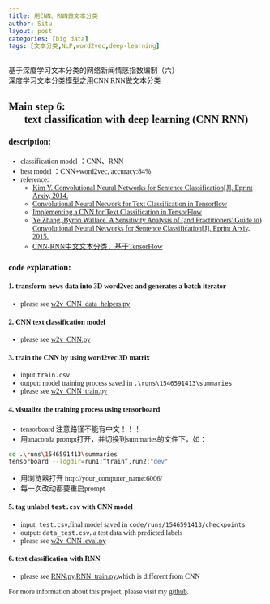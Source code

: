 ```yaml
---
title: 用CNN、RNN做文本分类
author: Situ
layout: post
categories: [big data]
tags: [文本分类,NLP,word2vec,deep-learning]
---
```


<font face="仿宋" >基于深度学习文本分类的网络新闻情感指数编制（六）<br>深度学习文本分类模型之用CNN RNN做文本分类</font>
<style>
    body {font-family: "华文中宋"}
</style>

## Main step 6:<center>text classification with deep learning (CNN RNN)</center>
### description:
- classification model ：CNN、RNN
- best model ：CNN+word2vec, accuracy:84%
- reference:
    - [Kim Y. Convolutional Neural Networks for Sentence Classification[J]. Eprint Arxiv, 2014.](https://arxiv.org/abs/1408.5882)
    - [Convolutional Neural Network for Text Classification in Tensorflow](https://github.com/dennybritz/cnn-text-classification-tf)
    - [Implementing a CNN for Text Classification in TensorFlow](http://www.wildml.com/2015/12/implementing-a-cnn-for-text-classification-in-tensorflow/)
    - [Ye Zhang, Byron Wallace. A Sensitivity Analysis of (and Practitioners' Guide to) Convolutional Neural Networks for Sentence Classification[J]. Eprint Arxiv, 2015.](https://arxiv.org/abs/1510.03820v3)
    - [CNN-RNN中文文本分类，基于TensorFlow](https://github.com/gaussic/text-classification-cnn-rnn)


### code explanation:
#### 1. transform news data into 3D word2vec and generates a batch iterator

- please see [w2v_CNN_data_helpers.py](https://github.com/Snowing-ST/Construction-and-Application-of-Online-News-Sentiment-Index/blob/master/6%20word2vec%2BSVM_CNN/w2v_CNN_data_helpers.py)

#### 2. CNN text classification model

- please see [w2v_CNN.py](https://github.com/Snowing-ST/Construction-and-Application-of-Online-News-Sentiment-Index/blob/master/6%20word2vec%2BSVM_CNN/w2v_CNN.py)

#### 3. train the CNN by using word2vec 3D matrix
- input:```train.csv```
- output: model training process saved in ```.\runs\1546591413\summaries```
- please see [w2v_CNN_train.py](https://github.com/Snowing-ST/Construction-and-Application-of-Online-News-Sentiment-Index/blob/master/6%20word2vec%2BSVM_CNN/w2v_CNN_train.py)

#### 4. visualize the training process using tensorboard
- tensorboard 注意路径不能有中文！！！
- 用anaconda prompt打开，并切换到summaries的文件下，如：
```bash
cd .\runs\1546591413\summaries
tensorboard --logdir=run1:“train”,run2:"dev"
```
- 用浏览器打开 http://your_computer_name:6006/
- 每一次改动都要重启prompt

#### 5. tag unlabel ```test.csv``` with CNN model
- input: ```test.csv```,final model saved in ```code/runs/1546591413/checkpoints```
- output: ```data_test.csv```, a test data with predicted labels
- please see [w2v_CNN_eval.py](https://github.com/Snowing-ST/Construction-and-Application-of-Online-News-Sentiment-Index/blob/master/6%20word2vec%2BSVM_CNN/w2v_CNN_eval.py)

#### 6. text classification with RNN
- please see [RNN.py](https://github.com/Snowing-ST/Construction-and-Application-of-Online-News-Sentiment-Index/blob/master/6%20word2vec%2BSVM_CNN/w2v_RNN.py),[RNN_train.py](https://github.com/Snowing-ST/Construction-and-Application-of-Online-News-Sentiment-Index/blob/master/6%20word2vec%2BSVM_CNN/w2v_RNN_train.py),which is different from CNN

For more information about this project, please visit my [github](https://github.com/Snowing-ST/Construction-and-Application-of-Online-News-Sentiment-Index).